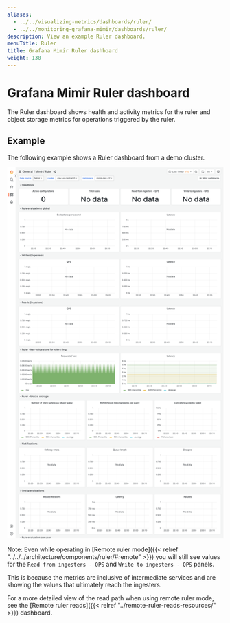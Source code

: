 ```yaml
---
aliases:
  - ../../visualizing-metrics/dashboards/ruler/
  - ../../monitoring-grafana-mimir/dashboards/ruler/
description: View an example Ruler dashboard.
menuTitle: Ruler
title: Grafana Mimir Ruler dashboard
weight: 130
---
```


# Grafana Mimir Ruler dashboard

The Ruler dashboard shows health and activity metrics for the ruler and object storage metrics for operations triggered by the ruler.

## Example

The following example shows a Ruler dashboard from a demo cluster.

![Grafana Mimir ruler dashboard](mimir-ruler.png)

Note: Even while operating in [Remote ruler mode]({{< relref "../../../architecture/components/ruler/#remote" >}}) you will still see values for the `Read from ingesters - QPS` and `Write to ingesters - QPS` panels.

This is because the metrics are inclusive of intermediate services and are showing the values that ultimately reach the ingesters.

For a more detailed view of the read path when using remote ruler mode, see the [Remote ruler reads]({{< relref "../remote-ruler-reads-resources/" >}}) dashboard.
